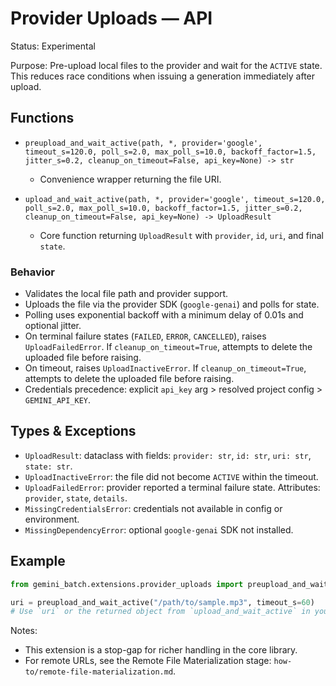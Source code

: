 # Provider Uploads — API

Status: Experimental

Purpose: Pre-upload local files to the provider and wait for the `ACTIVE` state. This reduces race conditions when issuing a generation immediately after upload.

## Functions

- `preupload_and_wait_active(path, *, provider='google', timeout_s=120.0, poll_s=2.0, max_poll_s=10.0, backoff_factor=1.5, jitter_s=0.2, cleanup_on_timeout=False, api_key=None) -> str`
  - Convenience wrapper returning the file URI.

- `upload_and_wait_active(path, *, provider='google', timeout_s=120.0, poll_s=2.0, max_poll_s=10.0, backoff_factor=1.5, jitter_s=0.2, cleanup_on_timeout=False, api_key=None) -> UploadResult`
  - Core function returning `UploadResult` with `provider`, `id`, `uri`, and final `state`.

### Behavior

- Validates the local file path and provider support.
- Uploads the file via the provider SDK (`google-genai`) and polls for state.
- Polling uses exponential backoff with a minimum delay of 0.01s and optional jitter.
- On terminal failure states (`FAILED`, `ERROR`, `CANCELLED`), raises `UploadFailedError`. If `cleanup_on_timeout=True`, attempts to delete the uploaded file before raising.
- On timeout, raises `UploadInactiveError`. If `cleanup_on_timeout=True`, attempts to delete the uploaded file before raising.
- Credentials precedence: explicit `api_key` arg > resolved project config > `GEMINI_API_KEY`.

## Types & Exceptions

- `UploadResult`: dataclass with fields: `provider: str`, `id: str`, `uri: str`, `state: str`.
- `UploadInactiveError`: the file did not become `ACTIVE` within the timeout.
- `UploadFailedError`: provider reported a terminal failure state. Attributes: `provider`, `state`, `details`.
- `MissingCredentialsError`: credentials not available in config or environment.
- `MissingDependencyError`: optional `google-genai` SDK not installed.

## Example

```python
from gemini_batch.extensions.provider_uploads import preupload_and_wait_active

uri = preupload_and_wait_active("/path/to/sample.mp3", timeout_s=60)
# Use `uri` or the returned object from `upload_and_wait_active` in your request
```

Notes:

- This extension is a stop-gap for richer handling in the core library.
- For remote URLs, see the Remote File Materialization stage: `how-to/remote-file-materialization.md`.
